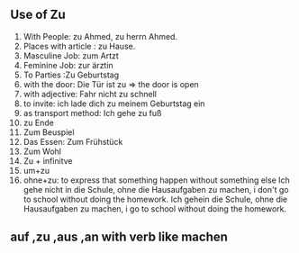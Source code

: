 ## Use of Zu
1. With People: zu Ahmed, zu herrn Ahmed.
2. Places with article : zu Hause.
3. Masculine Job: zum Artzt
4. Feminine Job: zur ärztin
5. To Parties :Zu Geburtstag
6. with the door:  Die Tür ist zu => the door is open
7. with adjective: Fahr nicht zu schnell
8. to invite: ich lade dich zu meinem Geburtstag ein
9. as transport method: Ich gehe zu fuß
10. zu Ende
11. Zum Beuspiel
12. Das Essen: Zum Frühstück
13. Zum Wohl
14. Zu + infinitve
15. um+zu
16. ohne+zu: to express that something happen without something else 
	Ich gehe nicht in die Schule, ohne die Hausaufgaben zu machen,
	i don't go to school without doing the homework.
	Ich gehein die Schule, ohne die Hausaufgaben zu machen,
	i  go to school without doing the homework.


## auf ,zu ,aus ,an with verb like machen
